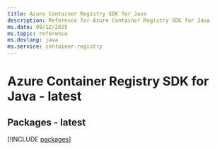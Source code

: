 ```yaml
---
title: Azure Container Registry SDK for Java
description: Reference for Azure Container Registry SDK for Java
ms.date: 09/12/2025
ms.topic: reference
ms.devlang: java
ms.service: container-registry
---
```

# Azure Container Registry SDK for Java - latest
## Packages - latest
[!INCLUDE [packages](container-registry-index.md)]